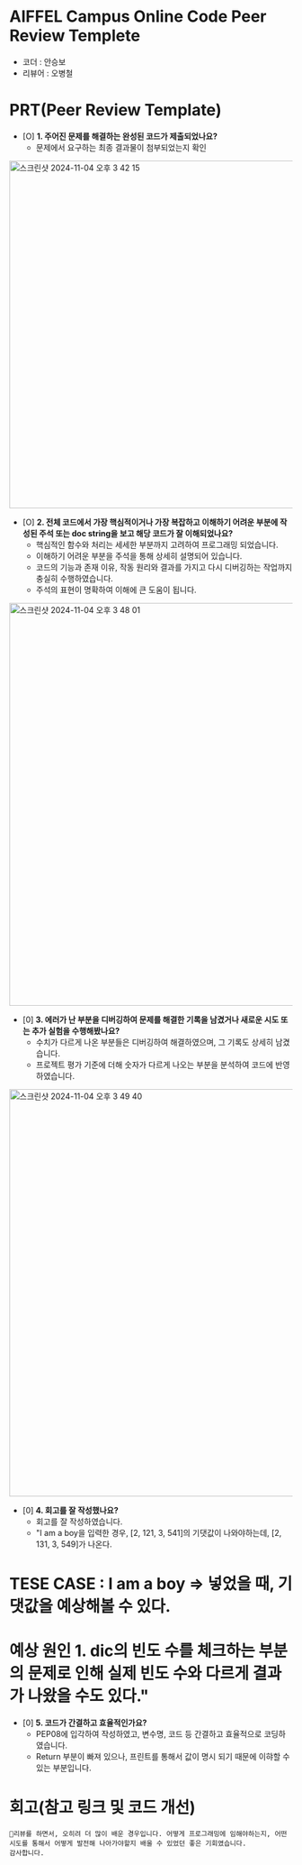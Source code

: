 # AIFFEL Campus Online Code Peer Review Templete
- 코더 : 안승보
- 리뷰어 : 오병철


# PRT(Peer Review Template)
- [O]  **1. 주어진 문제를 해결하는 완성된 코드가 제출되었나요?**
    - 문제에서 요구하는 최종 결과물이 첨부되었는지 확인
<img width="617" alt="스크린샷 2024-11-04 오후 3 42 15" src="https://github.com/user-attachments/assets/335cb124-e4fc-408c-b0c9-73ce88bdaf20">

- [O]  **2. 전체 코드에서 가장 핵심적이거나 가장 복잡하고 이해하기 어려운 부분에 작성된 
주석 또는 doc string을 보고 해당 코드가 잘 이해되었나요?**
    - 핵심적인 함수와 처리는 세세한 부분까지 고려하여 프로그래밍 되었습니다.
    - 이해하기 어려운 부분을 주석을 통해 상세히 설명되어 있습니다.
    - 코드의 기능과 존재 이유, 작동 원리와 결과를 가지고 다시 디버깅하는 작업까지 충실히 수행하였습니다.
    - 주석의 표현이 명확하여 이해에 큰 도움이 됩니다.
<img width="715" alt="스크린샷 2024-11-04 오후 3 48 01" src="https://github.com/user-attachments/assets/7007873f-f46f-473d-a66d-a0fe567a1005">
        
- [0]  **3. 에러가 난 부분을 디버깅하여 문제를 해결한 기록을 남겼거나
새로운 시도 또는 추가 실험을 수행해봤나요?**
    - 수치가 다르게 나온 부분들은 디버깅하여 해결하였으며, 그 기록도 상세히 남겼습니다.
    - 프로젝트 평가 기준에 더해 숫자가 다르게 나오는 부분을 분석하여 코드에 반영하였습니다.
 <img width="723" alt="스크린샷 2024-11-04 오후 3 49 40" src="https://github.com/user-attachments/assets/9caa61b3-e5f4-46e8-84b9-b0c340996803">

        
- [0]  **4. 회고를 잘 작성했나요?**
    - 회고를 잘 작성하였습니다.
    - "I am a boy을 입력한 경우, [2, 121, 3, 541]의 기댓값이 나와야하는데, [2, 131, 3, 549]가 나온다.
# TESE CASE : I am a boy => 넣었을 때, 기댓값을 예상해볼 수 있다.
# 예상 원인 1. dic의 빈도 수를 체크하는 부분의 문제로 인해 실제 빈도 수와 다르게 결과가 나왔을 수도 있다."
        
- [0]  **5. 코드가 간결하고 효율적인가요?**
    - PEP08에 입각하여 작성하였고, 변수명, 코드 등 간결하고 효율적으로 코딩하였습니다.
    - Return 부분이 빠져 있으나, 프린트를 통해서 값이 명시 되기 때문에 이햐할 수 있는 부분입니다.


# 회고(참고 링크 및 코드 개선)
```
리뷰를 하면서, 오히려 더 많이 배운 경우입니다. 어떻게 프로그래밍에 임해야하는지, 어떤 시도를 통해서 어떻게 발전해 나아가야할지 배울 수 있었던 좋은 기회였습니다.
감사합니다.
```


